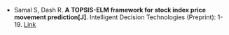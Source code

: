 * Samal S, Dash R. <b>A TOPSIS-ELM framework for stock index price movement prediction[J]</b>. Intelligent Decision Technologies (Preprint): 1-19. [Link](https://content.iospress.com/articles/intelligent-decision-technologies/idt200013)
